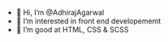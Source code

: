 - 👋 Hi, I’m @AdhirajAgarwal
- 👀 I’m interested in front end developememt
- 🌱 I’m good at HTML, CSS & SCSS


<!---
AdhirajAgarwal/AdhirajAgarwal is a ✨ special ✨ repository because its `README.md` (this file) appears on your GitHub profile.
You can click the Preview link to take a look at your changes.
--->
